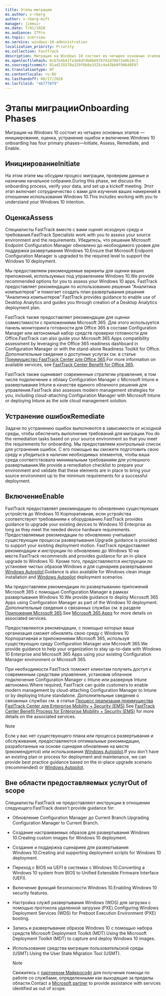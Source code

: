 ```yaml
---
title: Этапы миграции
ms.author: v-rberg
author: v-rberg-msft
manager: jimmuir
ms.date: 7/01/2020
ms.audience: ITPro
ms.topic: overview
ms.service: windows-10-administration
localization_priority: Priority
ms.collection: FastTrack
description: Миграция на Windows 10 состоит из четырех основных этапов — инициирование, оценка, устранение ошибок и включение.
ms.openlocfilehash: 6cbfe4b41fa3e6dfdb8b69787d1d70672e0b19c2
ms.sourcegitcommit: 81ad135578a329f8b0a3325c4e43bb8f90648597
ms.translationtype: HT
ms.contentlocale: ru-RU
ms.lasthandoff: 08/17/2020
ms.locfileid: "46777079"
---
```

# <a name="onboarding-phases"></a><span data-ttu-id="9148a-103">Этапы миграции</span><span class="sxs-lookup"><span data-stu-id="9148a-103">Onboarding Phases</span></span>

<span data-ttu-id="9148a-104">Миграция на Windows 10 состоит из четырех основных этапов — инициирование, оценка, устранение ошибок и включение.</span><span class="sxs-lookup"><span data-stu-id="9148a-104">Windows 10 onboarding has four primary phases—Initiate, Assess, Remediate, and Enable.</span></span>

## <a name="initiate"></a><span data-ttu-id="9148a-105">Инициирование</span><span class="sxs-lookup"><span data-stu-id="9148a-105">Initiate</span></span>

<span data-ttu-id="9148a-106">На этом этапе мы обсудим процесс миграции, проверим данные и назначим начальное собрание.</span><span class="sxs-lookup"><span data-stu-id="9148a-106">During this phase, we discuss the onboarding process, verify your data, and set up a kickoff meeting.</span></span> <span data-ttu-id="9148a-107">Этот этап включает сотрудничество с вами для изучения ваших намерений в отношении использования Windows 10.</span><span class="sxs-lookup"><span data-stu-id="9148a-107">This includes working with you to understand your Windows 10 intention.</span></span>

## <a name="assess"></a><span data-ttu-id="9148a-108">Оценка</span><span class="sxs-lookup"><span data-stu-id="9148a-108">Assess</span></span>

<span data-ttu-id="9148a-109">Специалисты FastTrack вместе с вами оценят исходную среду и требования.</span><span class="sxs-lookup"><span data-stu-id="9148a-109">FastTrack Specialists work with you to assess your source environment and the requirements.</span></span> <span data-ttu-id="9148a-110">Убедитесь, что решение Microsoft Endpoint Configuration Manager обновлено до необходимого уровня для поддержки развертывания Windows 10.</span><span class="sxs-lookup"><span data-stu-id="9148a-110">Ensure that Microsoft Endpoint Configuration Manager is upgraded to the required level to support the Windows 10 deployment.</span></span> 

<span data-ttu-id="9148a-111">Мы предоставляем рекомендуемые варианты для оценки ваших приложений, используемых под управлением Windows 10.</span><span class="sxs-lookup"><span data-stu-id="9148a-111">We provide recommended options for you to assess your Windows 10 apps.</span></span> <span data-ttu-id="9148a-112">FastTrack предоставляет рекомендации по использованию решения "Аналитика компьютеров" и помогает создать план развертывания решения "Аналитика компьютеров".</span><span class="sxs-lookup"><span data-stu-id="9148a-112">FastTrack provides guidance to enable use of Desktop Analytics and guides you through creation of a Desktop Analytics deployment plan.</span></span>

<span data-ttu-id="9148a-113">FastTrack также предоставляет рекомендации для оценки совместимости с приложениями Microsoft 365. Для этого используется панель мониторинга готовности для Office 365 в составе Configuration Manager или автономный набор средств проверки готовности для Office.</span><span class="sxs-lookup"><span data-stu-id="9148a-113">FastTrack can also guide your Microsoft 365 Apps compatibility assessment by leveraging the Office 365 readiness dashboard in Configuration Manager or with the stand-alone Readiness Toolkit for Office.</span></span> <span data-ttu-id="9148a-114">Дополнительные сведения о доступных услугах см. в статье [Преимущество FastTrack Center для Office 365](O365-fasttrack-benefit-for-office-365.md).</span><span class="sxs-lookup"><span data-stu-id="9148a-114">For more information on available services, see [FastTrack Center Benefit for Office 365](O365-fasttrack-benefit-for-office-365.md).</span></span> 

<span data-ttu-id="9148a-115">FastTrack также оценивает современные стратегии управления, в том числе подключение к облаку Configuration Manager с Microsoft Intune и развертывание Intune в качестве единого облачного решения для управления.</span><span class="sxs-lookup"><span data-stu-id="9148a-115">FastTrack also assesses modern management strategies for you, including cloud-attaching Configuration Manager with Microsoft Intune or deploying Intune as the sole cloud management solution.</span></span>

## <a name="remediate"></a><span data-ttu-id="9148a-116">Устранение ошибок</span><span class="sxs-lookup"><span data-stu-id="9148a-116">Remediate</span></span>

<span data-ttu-id="9148a-117">Задачи по устранению ошибок выполняются в зависимости от исходной среды, чтобы обеспечить выполнение требований для миграции.</span><span class="sxs-lookup"><span data-stu-id="9148a-117">You do the remediation tasks based on your source environment so that you meet the requirements for onboarding.</span></span> <span data-ttu-id="9148a-118">Мы предоставляем контрольный список для устранения ошибок. С его помощью вы сможете подготовить свою среду и убедиться в наличии необходимых элементов, чтобы ваша среда соответствовала минимальным требованиям для успешного развертывания.</span><span class="sxs-lookup"><span data-stu-id="9148a-118">We provide a remediation checklist to prepare your environment and validate that these elements are in place to bring your source environment up to the minimum requirements for a successful deployment.</span></span> 

## <a name="enable"></a><span data-ttu-id="9148a-119">Включение</span><span class="sxs-lookup"><span data-stu-id="9148a-119">Enable</span></span>

<span data-ttu-id="9148a-120">FastTrack предоставляет рекомендации по обновлению существующих устройств до Windows 10 Корпоративная, если устройства соответствуют требованиям к оборудованию.</span><span class="sxs-lookup"><span data-stu-id="9148a-120">FastTrack provides guidance to upgrade your existing devices to Windows 10 Enterprise as long as they meet the needed device hardware requirements.</span></span> <span data-ttu-id="9148a-121">Предоставляемые рекомендации по обновлению учитывают существующие процессы развертывания.</span><span class="sxs-lookup"><span data-stu-id="9148a-121">Upgrade guidance is provided to support your existing deployment motion.</span></span> <span data-ttu-id="9148a-122">FastTrack предоставляет рекомендации и инструкции по обновлению до Windows 10 на месте.</span><span class="sxs-lookup"><span data-stu-id="9148a-122">FastTrack recommends and provides guidance for an in-place upgrade to Windows 10.</span></span> <span data-ttu-id="9148a-123">Кроме того, предоставляются инструкции по установке чистых образов Windows и для сценариев развертывания [Windows Autopilot](EMS-onboarding-phases.md#windows-autopilot).</span><span class="sxs-lookup"><span data-stu-id="9148a-123">Guidance is also available for Windows clean image installation and [Windows Autopilot](EMS-onboarding-phases.md#windows-autopilot) deployment scenarios.</span></span> 

<span data-ttu-id="9148a-124">Мы предоставляем рекомендации по развертыванию приложений Microsoft 365 с помощью Configuration Manager в рамках развертывания Windows 10.</span><span class="sxs-lookup"><span data-stu-id="9148a-124">We provide guidance to deploy Microsoft 365 Apps using Configuration Manager as part of the Windows 10 deployment.</span></span> <span data-ttu-id="9148a-125">Дополнительные сведения о связанных службах см. в разделе [Приложения Microsoft 365](O365-onboarding-and-migration.md#microsoft-365-apps).</span><span class="sxs-lookup"><span data-stu-id="9148a-125">See [Microsoft 365 Apps](O365-onboarding-and-migration.md#microsoft-365-apps) for more details on associated services.</span></span>

<span data-ttu-id="9148a-126">Предоставляются рекомендации, с помощью которых ваша организация сможет обновлять свою среду с Windows 10 Корпоративная и приложениями Microsoft 365, используя существующую среду Configuration Manager или Microsoft 365.</span><span class="sxs-lookup"><span data-stu-id="9148a-126">We provide guidance to help your organization to stay up-to-date with Windows 10 Enterprise and Microsoft 365 Apps using your existing Configuration Manager environment or Microsoft 365.</span></span>

<span data-ttu-id="9148a-127">При необходимости FastTrack поможет клиентам получить доступ к современным средствам управления, установив облачное подключение Configuration Manager с Intune или развернув Intune автономно.</span><span class="sxs-lookup"><span data-stu-id="9148a-127">Where required, FastTrack can guide customers to enable modern management by cloud-attaching Configuration Manager to Intune or by deploying Intune standalone.</span></span> <span data-ttu-id="9148a-128">Дополнительные сведения о связанных службах см. в статье [Процесс реализации преимущества FastTrack Center для Enterprise Mobility + Security (EMS)](EMS-fasttrack-process.md).</span><span class="sxs-lookup"><span data-stu-id="9148a-128">See [FastTrack Center Benefit Process for Enterprise Mobility + Security (EMS)](EMS-fasttrack-process.md) for more details on the associated services.</span></span>

> [!NOTE]
> <span data-ttu-id="9148a-129">Если у вас нет существующего плана или процесса развертывания и обслуживания, предоставляются оптимальные рекомендации, разработанные на основе сценария обновления на месте (рекомендуется) или использования [Windows Autopilot](EMS-onboarding-phases.md#windows-autopilot).</span><span class="sxs-lookup"><span data-stu-id="9148a-129">If you don't have an existing plan or process for deployment and maintenance, we can provide best practice guidance based on the in-place upgrade scenario (recommended) or [Windows Autopilot](EMS-onboarding-phases.md#windows-autopilot).</span></span>

## <a name="out-of-scope"></a><span data-ttu-id="9148a-130">Вне области предоставляемых услуг</span><span class="sxs-lookup"><span data-stu-id="9148a-130">Out of scope</span></span>

<span data-ttu-id="9148a-131">Специалисты FastTrack не предоставляют инструкции в отношении следующего:</span><span class="sxs-lookup"><span data-stu-id="9148a-131">FastTrack doesn't provide guidance for:</span></span>

- <span data-ttu-id="9148a-132">Обновление Configuration Manager до Current Branch.</span><span class="sxs-lookup"><span data-stu-id="9148a-132">Upgrading Configuration Manager to Current Branch.</span></span>
- <span data-ttu-id="9148a-133">Создание настраиваемых образов для развертывания Windows 10.</span><span class="sxs-lookup"><span data-stu-id="9148a-133">Creating custom images for Windows 10 deployment.</span></span>
- <span data-ttu-id="9148a-134">Создание и поддержка сценариев для развертывания Windows 10.</span><span class="sxs-lookup"><span data-stu-id="9148a-134">Creating and supporting deployment scripts for Windows 10 deployment.</span></span>
- <span data-ttu-id="9148a-135">Переход с BIOS на UEFI в системах с Windows 10.</span><span class="sxs-lookup"><span data-stu-id="9148a-135">Converting a Windows 10 system from BIOS to Unified Extensible Firmware Interface (UEFI).</span></span>
- <span data-ttu-id="9148a-136">Включение функций безопасности Windows 10.</span><span class="sxs-lookup"><span data-stu-id="9148a-136">Enabling Windows 10 security features.</span></span> 
- <span data-ttu-id="9148a-137">Настройка служб развертывания Windows (WDS) для загрузки с помощью протокола удаленной загрузки (PXE).</span><span class="sxs-lookup"><span data-stu-id="9148a-137">Configuring Windows Deployment Services (WDS) for Preboot Execution Environment (PXE) booting.</span></span>
- <span data-ttu-id="9148a-138">Запись и развертывание образов Windows 10 с помощью набора средств Microsoft Deployment Toolkit (MDT).</span><span class="sxs-lookup"><span data-stu-id="9148a-138">Using the Microsoft Deployment Toolkit (MDT) to capture and deploy Windows 10 images.</span></span>
- <span data-ttu-id="9148a-139">Использование средства миграции пользовательской среды (USMT).</span><span class="sxs-lookup"><span data-stu-id="9148a-139">Using the User State Migration Tool (USMT).</span></span>

  > [!NOTE]
  > <span data-ttu-id="9148a-140">Свяжитесь с [партнером Майкрософт](https://go.microsoft.com/fwlink/?linkid=2080150) для получения помощи по работе со службами, определенными как выходящие за пределы области.</span><span class="sxs-lookup"><span data-stu-id="9148a-140">Contact a [Microsoft partner](https://go.microsoft.com/fwlink/?linkid=2080150) to provide assistance with services identified as out of scope.</span></span>

 